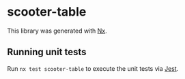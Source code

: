# scooter-table

This library was generated with [Nx](https://nx.dev).

## Running unit tests

Run `nx test scooter-table` to execute the unit tests via
[Jest](https://jestjs.io).
